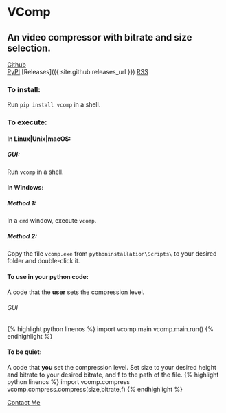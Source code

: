 # VComp    

## An video compressor with bitrate and size selection.  

[Github](https://github.com/poyynt/vcomp)  
[PyPI](https://pypi.org/project/vcomp)
[Releases]({{ site.github.releases_url }})
[RSS](feed.xml)


### To install:
Run `pip install vcomp` in a shell.


### To execute:  
#### In Linux|Unix|macOS:  
##### GUI:  
Run `vcomp` in a shell.  
#### In Windows:
##### Method 1:
In a `cmd` window, execute `vcomp`.  
##### Method 2:
Copy the file `vcomp.exe` from `pythoninstallation\Scripts\` to your desired folder and double-click it.  
#### To use in your python code:  
A code that the **user** sets the compression level.
###### GUI
{% highlight python linenos %}
import vcomp.main
vcomp.main.run()
{% endhighlight %}
#### To be quiet:  
A code that **you** set the compression level.
Set size to your desired height and bitrate to your desired bitrate, and f to the path of the file.
{% highlight python linenos %}
import vcomp.compress
vcomp.compress.compress(size,bitrate,f)
{% endhighlight %}

[Contact Me](mailto:parsa@programmer.net)
